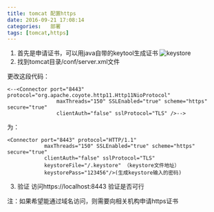 ```yaml
---
title: tomcat 配置https
date: 2016-09-21 17:08:14
categories:   部署 
tags: [tomcat,https]
---
```

1. 首先是申请证书，可以用java自带的keytool生成证书
![keystore](/path/to/20161017135038.png)<br/><!--more-->
2. 找到tomcat目录/conf/server.xml文件
 
 更改这段代码：
 
    <--<Connector port="8443" protocol="org.apache.coyote.http11.Http11NioProtocol"
                    maxThreads="150" SSLEnabled="true" scheme="https" secure="true"
                    clientAuth="false" sslProtocol="TLS" />-->
  
  为：<br/>
  
    <Connector port="8443" protocol="HTTP/1.1"
                maxThreads="150" SSLEnabled="true" scheme="https" secure="true"
                clientAuth="false" sslProtocol="TLS" 
                keystoreFile="/.keystore" （keystore文件地址）
                keystorePass="123456"/>(生成keystore输入的密码)
3. 验证
    访问https://localhost:8443 验证是否可行
 
注：如果希望能通过域名访问，则需要向相关机构申请https证书
 